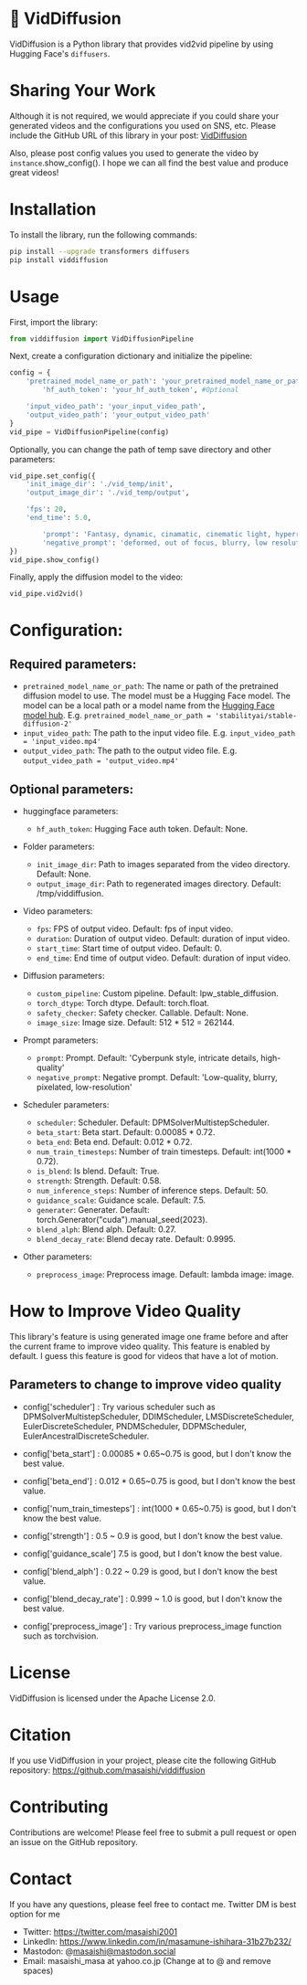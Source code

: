 # 🎥 VidDiffusion

VidDiffusion is a Python library that provides vid2vid pipeline by using Hugging Face's `diffusers`.


# Sharing Your Work
Although it is not required, we would appreciate if you could share your generated videos and the configurations you used on SNS, etc. Please include the GitHub URL of this library in your post:
[VidDiffusion](https://github.com/masaishi/viddiffusion)

Also, please post config values you used to generate the video by `instance`.show_config(). I hope we can all find the best value and produce great videos!


# Installation

To install the library, run the following commands:
```bash
pip install --upgrade transformers diffusers
pip install viddiffusion
```

# Usage

First, import the library:
```python	
from viddiffusion import VidDiffusionPipeline
```


Next, create a configuration dictionary and initialize the pipeline:
```python
config = {
    'pretrained_model_name_or_path': 'your_pretrained_model_name_or_path',
		'hf_auth_token': 'your_hf_auth_token', #Optional

    'input_video_path': 'your_input_video_path',
    'output_video_path': 'your_output_video_path'
}
vid_pipe = VidDiffusionPipeline(config)
```

Optionally, you can change the path of temp save directory and other parameters:
```python
vid_pipe.set_config({
    'init_image_dir': './vid_temp/init',
    'output_image_dir': './vid_temp/output',

    'fps': 20,
    'end_time': 5.0,

		'prompt': 'Fantasy, dynamic, cinamatic, cinematic light, hyperrealism',
		'negative_prompt': 'deformed, out of focus, blurry, low resolution, low quality',
})
vid_pipe.show_config()
```


Finally, apply the diffusion model to the video:
```python
vid_pipe.vid2vid()
```


# Configuration:

## Required parameters:
- `pretrained_model_name_or_path`: The name or path of the pretrained diffusion model to use. The model must be a Hugging Face model. The model can be a local path or a model name from the [Hugging Face model hub](https://huggingface.co/models). E.g. `pretrained_model_name_or_path = 'stabilityai/stable-diffusion-2'`
- `input_video_path`: The path to the input video file. E.g. `input_video_path = 'input_video.mp4'`
- `output_video_path`: The path to the output video file. E.g. `output_video_path = 'output_video.mp4'`

## Optional parameters:
* huggingface parameters:
	- `hf_auth_token`: Hugging Face auth token. Default: None.

* Folder parameters:
	- `init_image_dir`: Path to images separated from the video directory. Default: None.
	- `output_image_dir`: Path to regenerated images directory. Default: /tmp/viddiffusion.

* Video parameters:
	- `fps`: FPS of output video. Default: fps of input video.
	- `duration`: Duration of output video. Default: duration of input video.
	- `start_time`: Start time of output video. Default: 0.
	- `end_time`: End time of output video. Default: duration of input video.

* Diffusion parameters:
	- `custom_pipeline`: Custom pipeline. Default: lpw_stable_diffusion.
	- `torch_dtype`: Torch dtype. Default: torch.float.
	- `safety_checker`: Safety checker. Callable. Default: None.
	- `image_size`: Image size. Default: 512 * 512 = 262144.

* Prompt parameters:
	- `prompt`: Prompt. Default: 'Cyberpunk style, intricate details, high-quality'
	- `negative_prompt`: Negative prompt. Default: 'Low-quality, blurry, pixelated, low-resolution'

* Scheduler parameters:
	- `scheduler`: Scheduler. Default: DPMSolverMultistepScheduler.
	- `beta_start`: Beta start. Default: 0.00085 * 0.72.
	- `beta_end`: Beta end. Default: 0.012 * 0.72.
	- `num_train_timesteps`: Number of train timesteps. Default: int(1000 * 0.72).
	- `is_blend`: Is blend. Default: True.
	- `strength`: Strength. Default: 0.58.
	- `num_inference_steps`: Number of inference steps. Default: 50.
	- `guidance_scale`: Guidance scale. Default: 7.5.
	- `generater`: Generater. Default: torch.Generator("cuda").manual_seed(2023).
	- `blend_alph`: Blend alph. Default: 0.27.
	- `blend_decay_rate`: Blend decay rate. Default: 0.9995.

* Other parameters:
	- `preprocess_image`: Preprocess image. Default: lambda image: image.


# How to Improve Video Quality

This library's feature is using generated image one frame before and after the current frame to improve video quality. This feature is enabled by default.
I guess this feature is good for videos that have a lot of motion.

## Parameters to change to improve video quality
- config['scheduler'] : Try various scheduler such as DPMSolverMultistepScheduler, DDIMScheduler, LMSDiscreteScheduler, EulerDiscreteScheduler, PNDMScheduler, DDPMScheduler, EulerAncestralDiscreteScheduler.
- config['beta_start'] : 0.00085 * 0.65~0.75 is good, but I don't know the best value.
- config['beta_end'] : 0.012 * 0.65~0.75 is good, but I don't know the best value.
- config['num_train_timesteps'] : int(1000 * 0.65~0.75) is good, but I don't know the best value.

- config['strength'] : 0.5 ~ 0.9 is good, but I don't know the best value.
- config['guidance_scale'] 7.5 is good, but I don't know the best value.

- config['blend_alph'] : 0.22 ~ 0.29 is good, but I don't know the best value.
- config['blend_decay_rate'] : 0.999 ~ 1.0 is good, but I don't know the best value.

- config['preprocess_image'] : Try various preprocess_image function such as torchvision.


# License

VidDiffusion is licensed under the Apache License 2.0.


# Citation

If you use VidDiffusion in your project, please cite the following GitHub repository:
https://github.com/masaishi/viddiffusion


# Contributing

Contributions are welcome! Please feel free to submit a pull request or open an issue on the GitHub repository.


# Contact

If you have any questions, please feel free to contact me. Twitter DM is best option for me

- Twitter: https://twitter.com/masaishi2001
- LinkedIn: https://www.linkedin.com/in/masamune-ishihara-31b27b232/
- Mastodon: @masaishi@mastodon.social
- Email: masaishi_masa at yahoo.co.jp (Change at to @ and remove spaces)
